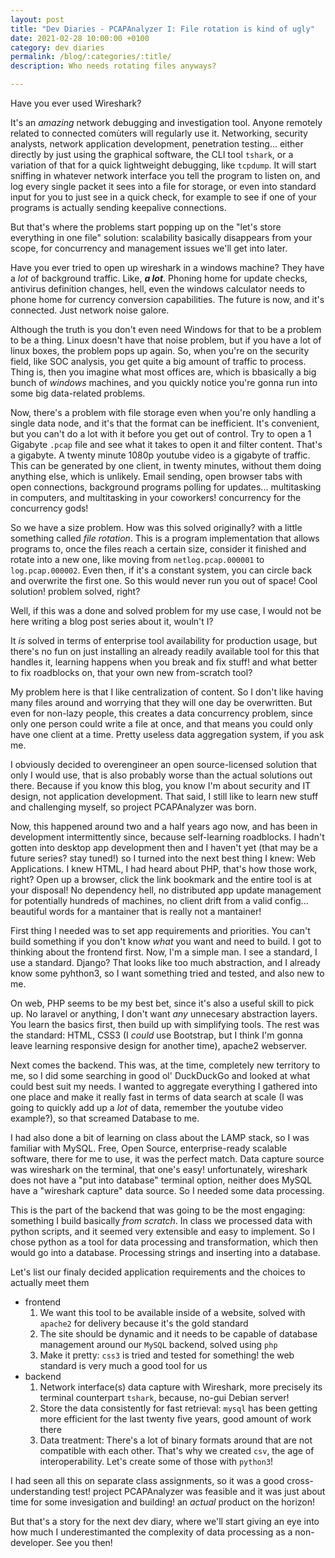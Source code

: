 ```yaml
---
layout: post
title: "Dev Diaries - PCAPAnalyzer I: File rotation is kind of ugly"
date: 2021-02-28 10:00:00 +0100
category: dev diaries
permalink: /blog/:categories/:title/
description: Who needs rotating files anyways?

---
```


Have you ever used Wireshark?

It's an *amazing* network debugging and investigation tool. Anyone remotely related to connected comùters will regularly use it. Networking, security analysts, network application development, penetration testing... either directly by just using the graphical software, the CLI tool `tshark`, or a variation of that for a quick lightweight debugging, like `tcpdump`. It will start sniffing in whatever network interface you tell the program to listen on, and log every single packet it sees into a file for storage, or even into standard input for you to just see in a quick check, for example to see if one of your programs is actually sending keepalive connections.

But that's where the problems start popping up on the "let's store everything in one file" solution: scalability basically disappears from your scope, for concurrency and management issues we'll get into later.

Have you ever tried to open up wireshark in a windows machine? They have a *lot* of background traffic. Like, ***a lot***. Phoning home for update checks, antivirus definition changes, hell, even the windows calculator needs to phone home for currency conversion capabilities. The future is now, and it's connected. Just network noise galore. 

Although the truth is you don't even need Windows for that to be a problem to be a thing. Linux doesn't have that noise problem, but if you have a lot of linux boxes, the problem pops up again. So, when you're on the security field, like SOC analysis, you get quite a big amount of traffic to process. Thing is, then you imagine what most offices are, which is bbasically a big bunch of *windows* machines, and you quickly notice you're gonna run into some big data-related problems. 

Now, there's a problem with file storage even when you're only handling a single data node, and it's that the format can be inefficient. It's convenient, but you can't do a lot with it before you get out of control. Try to open a 1 Gigabyte `.pcap` file and see what it takes to open it and filter content. That's a gigabyte. A twenty minute 1080p youtube video is a gigabyte of traffic. This can be generated by one client, in twenty minutes, without them doing anything else, which is unlikely. Email sending, open browser tabs with open connections, background programs polling for updates... multitasking in computers, and multitasking in your coworkers! concurrency for the concurrency gods!

So we have a size problem. How was this solved originally? with a little something called *file rotation*. This is a program implementation that allows programs to, once the files reach a certain size, consider it finished and rotate into a new one, like moving from `netlog.pcap.000001` to `log.pcap.000002`. Even then, if it's a constant system, you can circle back and overwrite the first one. So this would never run you out of space! Cool solution! problem solved, right?

Well, if this was a done and solved problem for my use case, I would not be here writing a blog post series about it, wouln't I?

It *is* solved in terms of enterprise tool availability for production usage, but there's no fun on just installing an already readily available tool for this that handles it, learning happens when you break and fix stuff! and what better to fix roadblocks on, that your own new from-scratch tool?

My problem here is that I like centralization of content. So I don't like having many files around and worrying that they will one day be overwritten. But even for non-lazy people, this creates a data concurrency problem, since only one person could write a file at once, and that means you could only have one client at a time. Pretty useless data aggregation system, if you ask me. 

I obviously decided to overengineer an open source-licensed solution that only I would use, that is also probably worse than the actual solutions out there. Because if you know this blog, you know I'm about security and IT design, not application development. That said, I still like to learn new stuff and challenging myself, so project PCAPAnalyzer was born.

Now, this happened around two and a half years ago now, and has been in development intermittently since, because self-learning roadblocks. I hadn't gotten into desktop app development then and I haven't yet (that may be a future series? stay tuned!) so I turned into the next best thing I knew: Web Applications. I knew HTML, I had heard about PHP, that's how those work, right? Open up a browser, click the link bookmark and the entire tool is at your disposal! No dependency hell, no distributed app update management for potentially hundreds of machines, no client drift from a valid config... beautiful words for a mantainer that is really not a mantainer!

First thing I needed was to set app requirements and priorities. You can't build something if you don't know *what* you want and need to build. I got to thinking about the frontend first. Now, I'm a simple man. I see a standard, I use a standard. Django? That looks like too much abstraction, and I already know some pyhthon3, so I want something tried and tested, and also new to me.

On web, PHP seems to be my best bet, since it's also a useful skill to pick up. No laravel or anything, I don't want *any* unnecesary abstraction layers. You learn the basics first, then build up with simplifying tools. The rest was the standard: HTML, CSS3 (I *could* use Bootstrap, but I think I'm gonna leave learning responsive design for another time), apache2 webserver.

Next comes the backend. This was, at the time, completely new territory to me, so I did some searching in good ol' DuckDuckGo and looked at what could best suit my needs. I wanted to aggregate everything I gathered into one place and make it really fast in terms of data search at scale (I was going to quickly add up a *lot* of data, remember the youtube video example?), so that screamed Database to me.

I had also done a bit of learning on class about the LAMP stack, so I was familiar with MySQL. Free, Open Source, enterprise-ready scalable software, there for me to use, it was the perfect match. Data capture source was wireshark on the terminal, that one's easy! unfortunately, wireshark does not have a "put into database" terminal option, neither does MySQL have a "wireshark capture" data source. So I needed some data processing.

This is the part of the backend that was going to be the most engaging: something I build basically *from scratch*. In class we processed data with python scripts, and it seemed very extensible and easy to implement. So I chose python as a tool for data processing and transformation, which then would go into a database. Processing strings and inserting into a database. 

Let's list our finaly decided application requirements and the choices to actually meet them

- frontend
	1. We want this tool to be available inside of a website, solved with `apache2` for delivery because it's the gold standard
	2. The site should be dynamic and it needs to be capable of database management around our `MySQL` backend, solved using `php`
	3. Make it pretty: `css3` is tried and tested for something! the web standard is very much a good tool for us
- backend
	1. Network interface(s) data capture with Wireshark, more precisely its terminal counterpart `tshark`, because, no-gui Debian server!
	2. Store the data consistently for fast retrieval: `mysql` has been getting more efficient for the last twenty five years, good amount of work there
	3. Data treatment: There's a lot of binary formats around that are not compatible with each other. That's why we created `csv`, the age of interoperability. Let's create some of those with `python3`!

I had seen all this on separate class assignments, so it was a good cross-understanding test! project PCAPAnalyzer was feasible and it was just about time for some invesigation and building! an *actual* product on the horizon! 

But that's a story for the next dev diary, where we'll start giving an eye into how much I underestimanted the complexity of data processing as a non-developer. See you then!
